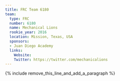 ```yaml
---
title: FRC Team 6180
team:
  type: FRC
  number: 6180
  name: Mechanical Lions
  rookie_year: 2016
  location: Mission, Texas, USA
  sponsors:
  - Juan Diego Academy
  links:
    Website: 
    Twitter: https://twitter.com/mechanicalions
---
```


{% include remove_this_line_and_add_a_paragraph %}